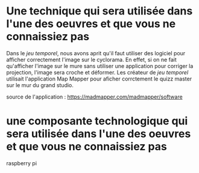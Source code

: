 # Une technique qui sera utilisée dans l'une des oeuvres et que vous ne connaissiez pas
Dans le *jeu temporel*, nous avons aprit qu'il faut utiliser des logiciel pour afficher correctement l'image sur le cyclorama. En effet, si on ne fait qu'afficher l'image sur le mure sans utiliser une application pour corriger la projection, l'image sera croche et déformer. Les créateur de *jeu temporel* utilisait l'application Map Mapper pour aficher corrctement le quizz master sur le mur du grand studio.

source de l'application : https://madmapper.com/madmapper/software 
# une composante technologique qui sera utilisée dans l'une des oeuvres et que vous ne connaissiez pas
raspberry pi
